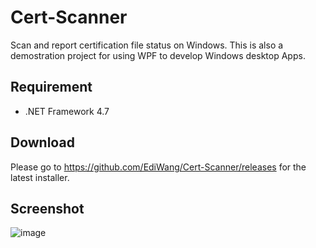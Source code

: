 # Cert-Scanner
Scan and report certification file status on Windows. This is also a demostration project for using WPF to develop Windows desktop Apps.

## Requirement
- .NET Framework 4.7

## Download

Please go to https://github.com/EdiWang/Cert-Scanner/releases for the latest installer.

## Screenshot

![image](https://raw.githubusercontent.com/EdiWang/Cert-Scanner/master/docs/images/cert-scanner-main.png)